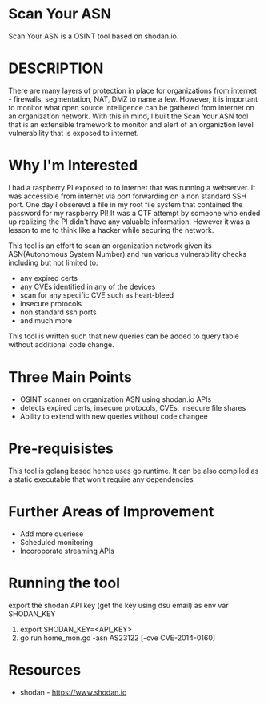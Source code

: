# Scan Your ASN

Scan Your ASN is a OSINT tool based on shodan.io.


# DESCRIPTION
There are many layers of protection in place for organizations from internet - firewalls, segmentation, NAT, DMZ to name a few. 
However, it is important to monitor what open source intelligence can be gathered from internet on an organization network.
With this in mind, I built the Scan Your ASN tool that is an extensible framework to monitor and alert of an organiztion level
vulnerability that is exposed to internet.

# Why I'm Interested
I had a raspberry PI exposed to to internet that was running a webserver. It was accessible from internet via port forwarding on
a non standard SSH port. One day I obserevd a file in my root file system that contained the password for my raspberry PI!
It was a CTF attempt by someone who ended up realizing the PI didn't have any valuable information. However it was a lesson to me
to think like a hacker while securing the network.

This tool is an effort to scan an organization network given its ASN(Autonomous System Number) and run various vulnerability checks
including but not limited to:
* any expired certs
* any CVEs identified in any of the devices
* scan for any specific CVE such as heart-bleed
* insecure protocols
* non standard ssh ports
* and much more

This tool is written such that new queries can be added to query table without additional code change.

# Three Main Points
* OSINT scanner on organization ASN using shodan.io APIs
* detects expired certs, insecure protocols, CVEs, insecure file shares
* Ability to extend with new queries without code changee
  
# Pre-requisistes  

This tool is golang based hence uses go runtime. It can be also compiled as a static executable that won't require any dependencies

# Further Areas of Improvement
* Add more queriese
* Scheduled monitoring
* Incoroporate streaming APIs

# Running the tool
export the shodan API key (get the key using dsu email) as env var SHODAN_KEY

1. export SHODAN_KEY=<API_KEY>
2. go run home_mon.go -asn AS23122 [-cve CVE-2014-0160]

# Resources
* shodan - https://www.shodan.io
